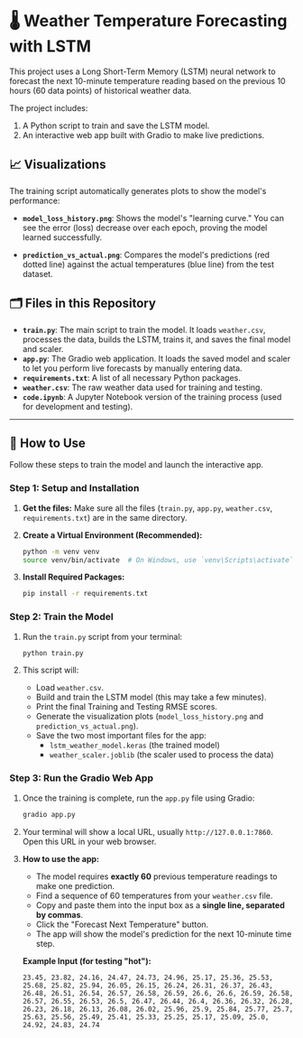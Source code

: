 # 🌡️ Weather Temperature Forecasting with LSTM

This project uses a Long Short-Term Memory (LSTM) neural network to forecast the next 10-minute temperature reading based on the previous 10 hours (60 data points) of historical weather data.

The project includes:
1.  A Python script to train and save the LSTM model.
2.  An interactive web app built with Gradio to make live predictions.

## 📈 Visualizations

The training script automatically generates plots to show the model's performance:

* **`model_loss_history.png`**: Shows the model's "learning curve." You can see the error (loss) decrease over each epoch, proving the model learned successfully.
    
* **`prediction_vs_actual.png`**: Compares the model's predictions (red dotted line) against the actual temperatures (blue line) from the test dataset.
    

## 🗂️ Files in this Repository

* **`train.py`**: The main script to train the model. It loads `weather.csv`, processes the data, builds the LSTM, trains it, and saves the final model and scaler.
* **`app.py`**: The Gradio web application. It loads the saved model and scaler to let you perform live forecasts by manually entering data.
* **`requirements.txt`**: A list of all necessary Python packages.
* **`weather.csv`**: The raw weather data used for training and testing.
* **`code.ipynb`**: A Jupyter Notebook version of the training process (used for development and testing).

---

## 🚀 How to Use

Follow these steps to train the model and launch the interactive app.

### Step 1: Setup and Installation

1.  **Get the files:** Make sure all the files (`train.py`, `app.py`, `weather.csv`, `requirements.txt`) are in the same directory.

2.  **Create a Virtual Environment (Recommended):**
    ```bash
    python -m venv venv
    source venv/bin/activate  # On Windows, use `venv\Scripts\activate`
    ```

3.  **Install Required Packages:**
    ```bash
    pip install -r requirements.txt
    ```

### Step 2: Train the Model

1.  Run the `train.py` script from your terminal:
    ```bash
    python train.py
    ```

2.  This script will:
    * Load `weather.csv`.
    * Build and train the LSTM model (this may take a few minutes).
    * Print the final Training and Testing RMSE scores.
    * Generate the visualization plots (`model_loss_history.png` and `prediction_vs_actual.png`).
    * Save the two most important files for the app:
        * `lstm_weather_model.keras` (the trained model)
        * `weather_scaler.joblib` (the scaler used to process the data)

### Step 3: Run the Gradio Web App

1.  Once the training is complete, run the `app.py` file using Gradio:
    ```bash
    gradio app.py
    ```

2.  Your terminal will show a local URL, usually `http://127.0.0.1:7860`. Open this URL in your web browser.

3.  **How to use the app:**
    * The model requires **exactly 60** previous temperature readings to make one prediction.
    * Find a sequence of 60 temperatures from your `weather.csv` file.
    * Copy and paste them into the input box as a **single line, separated by commas**.
    * Click the "Forecast Next Temperature" button.
    * The app will show the model's prediction for the next 10-minute time step.

    **Example Input (for testing "hot"):**
    ```
    23.45, 23.82, 24.16, 24.47, 24.73, 24.96, 25.17, 25.36, 25.53, 25.68, 25.82, 25.94, 26.05, 26.15, 26.24, 26.31, 26.37, 26.43, 26.48, 26.51, 26.54, 26.57, 26.58, 26.59, 26.6, 26.6, 26.59, 26.58, 26.57, 26.55, 26.53, 26.5, 26.47, 26.44, 26.4, 26.36, 26.32, 26.28, 26.23, 26.18, 26.13, 26.08, 26.02, 25.96, 25.9, 25.84, 25.77, 25.7, 25.63, 25.56, 25.49, 25.41, 25.33, 25.25, 25.17, 25.09, 25.0, 24.92, 24.83, 24.74
    ```
